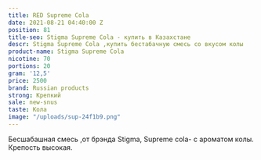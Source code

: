 ```yaml
---
title: RED Supreme Cola
date: 2021-08-21 04:40:00 Z
position: 81
title-seo: Stigma Supreme Cola - купить в Казахстане
descr: Stigma Supreme Cola ,купить бестабачную смесь со вкусом колы
product-name: Stigma Supreme Cola
nicotine: 70
portions: 20
gram: '12,5'
price: 2500
brand: Russian products
strong: Крепкий
sale: new-snus
taste: Кола
image: "/uploads/sup-24f1b9.png"
---
```


Бесшабашная смесь ,от брэнда Stigma, Supreme cola- с ароматом колы.
Крепость высокая.